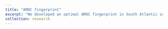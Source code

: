 ```yaml
---
title: "AMOC fingerprint"
excerpt: "We developed an optimal AMOC fingerprint in South Atlantic salinity<br/><img src='/images/Figure3.jpeg'>"
collection: research
---
```


